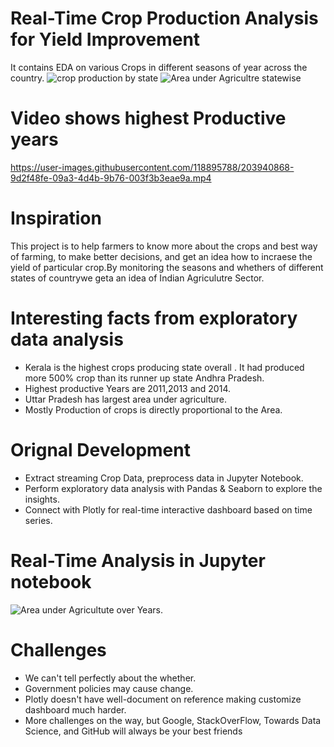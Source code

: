 # Real-Time Crop Production Analysis for Yield Improvement 
It contains EDA on various Crops in different seasons of year across the country.
![crop production by state](https://user-images.githubusercontent.com/118895788/203936586-29057a31-487a-46f5-ad67-7794bc5493c0.PNG)
![Area under Agricultre statewise ](https://user-images.githubusercontent.com/118895788/203942139-219c97eb-5a63-4237-9180-5abc72df2123.PNG)

# Video shows highest Productive years 
https://user-images.githubusercontent.com/118895788/203940868-9d2f48fe-09a3-4d4b-9b76-003f3b3eae9a.mp4


# Inspiration
This project is to help farmers to know more about the crops and best way of farming, to make better decisions, and get an idea how to incraese the yield of particular crop.By monitoring the seasons and whethers of different states of countrywe geta an idea of Indian Agriculutre Sector. 

# Interesting facts from exploratory data analysis
* Kerala is the highest crops producing state overall . It had produced more 500% crop than its runner up state Andhra Pradesh.
* Highest productive Years are 2011,2013 and 2014.
* Uttar Pradesh has largest area under agriculture.
* Mostly Production of crops is directly proportional to the Area.

# Orignal Development 
* Extract streaming Crop Data, preprocess data in Jupyter Notebook.
* Perform exploratory data analysis with Pandas & Seaborn to explore the insights.
* Connect with Plotly for real-time interactive dashboard based on time series.

# Real-Time Analysis in Jupyter notebook 
![Area under Agricultute over Years.](https://user-images.githubusercontent.com/118895788/203939493-ea46b594-32b8-4868-84f3-2921e233efbd.PNG)

# Challenges
* We can't tell perfectly about the whether.
* Government policies may cause change.
* Plotly doesn't have well-document on reference making customize dashboard much harder.
* More challenges on the way, but Google, StackOverFlow, Towards Data Science, and GitHub will always be your best friends

